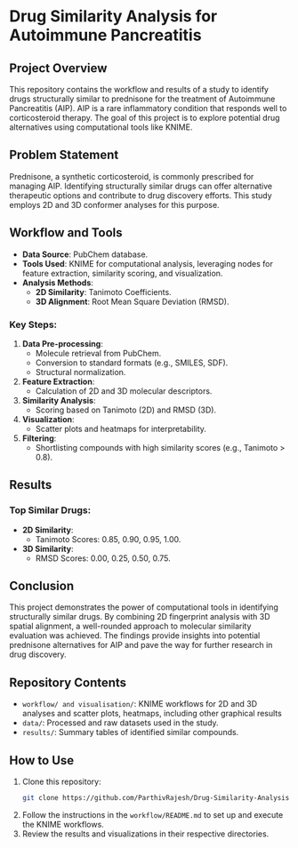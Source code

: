 # Drug Similarity Analysis for Autoimmune Pancreatitis

## Project Overview
This repository contains the workflow and results of a study to identify drugs structurally similar to prednisone for the treatment of Autoimmune Pancreatitis (AIP). AIP is a rare inflammatory condition that responds well to corticosteroid therapy. The goal of this project is to explore potential drug alternatives using computational tools like KNIME.

## Problem Statement
Prednisone, a synthetic corticosteroid, is commonly prescribed for managing AIP. Identifying structurally similar drugs can offer alternative therapeutic options and contribute to drug discovery efforts. This study employs 2D and 3D conformer analyses for this purpose.

## Workflow and Tools
- **Data Source**: PubChem database.
- **Tools Used**: KNIME for computational analysis, leveraging nodes for feature extraction, similarity scoring, and visualization.
- **Analysis Methods**:
  - **2D Similarity**: Tanimoto Coefficients.
  - **3D Alignment**: Root Mean Square Deviation (RMSD).

### Key Steps:
1. **Data Pre-processing**:
   - Molecule retrieval from PubChem.
   - Conversion to standard formats (e.g., SMILES, SDF).
   - Structural normalization.
2. **Feature Extraction**:
   - Calculation of 2D and 3D molecular descriptors.
3. **Similarity Analysis**:
   - Scoring based on Tanimoto (2D) and RMSD (3D).
4. **Visualization**:
   - Scatter plots and heatmaps for interpretability.
5. **Filtering**:
   - Shortlisting compounds with high similarity scores (e.g., Tanimoto > 0.8).

## Results
### Top Similar Drugs:
- **2D Similarity**:
  - Tanimoto Scores: 0.85, 0.90, 0.95, 1.00.
- **3D Similarity**:
  - RMSD Scores: 0.00, 0.25, 0.50, 0.75.

## Conclusion
This project demonstrates the power of computational tools in identifying structurally similar drugs. By combining 2D fingerprint analysis with 3D spatial alignment, a well-rounded approach to molecular similarity evaluation was achieved. The findings provide insights into potential prednisone alternatives for AIP and pave the way for further research in drug discovery.

## Repository Contents
- `workflow/ and visualisation/`: KNIME workflows for 2D and 3D analyses and scatter plots, heatmaps, including other graphical results
- `data/`: Processed and raw datasets used in the study.
- `results/`: Summary tables of identified similar compounds.

## How to Use
1. Clone this repository:
   ```bash
   git clone https://github.com/ParthivRajesh/Drug-Similarity-Analysis-AIP.git
   ```
2. Follow the instructions in the `workflow/README.md` to set up and execute the KNIME workflows.
3. Review the results and visualizations in their respective directories.
